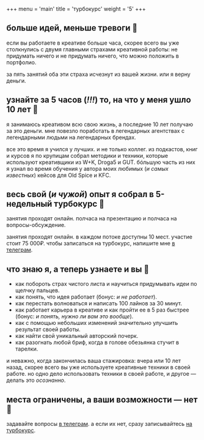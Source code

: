+++
menu = 'main'
title = 'турбокурс'
weight = '5' 
+++


## больше идей, меньше тревоги 🫣
если вы работаете в креативе больше часа, скорее всего вы уже столкнулись с двумя главными страхами креативной работы: не придумать ничего и не придумать ничего, что можно положить в портфолио.

за пять занятий оба эти страха исчезнут из вашей жизни. или я верну деньги.

## узнайте за 5 часов (_!!!_) то, на что у меня ушло 10 лет 🚀
я занимаюсь креативом всю свою жизнь, а последние 10 лет получаю за это деньги. мне повезло поработать в легендарных агентствах с легендарными людьми на легендарных брендах.

все это время я учился у лучших. и не только коллег. из подкастов, книг и курсов я по крупицам собрал методики и техники, которые используют креативщики из W+K, Droga5 и GUT. бóльшую часть из них я узнал во время обучения у автора моих любимых (_и самых известных_) кейсов для Old Spice и KFC.

## весь свой (_и чужой_) опыт я собрал в 5-недельный турбокурс 🍔
занятия проходят онлайн. полчаса на презентацию и полчаса на вопросы-обсуждение.

занятия проходят онлайн. в каждом потоке доступны 10 мест. участие стоит 75 000₽. чтобы записаться на турбокурс, напишите мне [в телеграм](https://martyuk.t.me/).

## что знаю я, а теперь узнаете и вы 🌚
- как побороть страх чистого листа и научиться придумывать идеи по щелчку пальцев.
- как понять, что идея работает (бонус: _и не работает_).
- как перестать волноваться и написать 100 лайнов за 30 минут.
- как работает карьера в креативе и как пройти ее в 5 раз быстрее (бонус: _и понять, нужно ли вам это вообще_).
- как с помощью небольших изменений значительно улучшить результат своей работы.
- как найти свой уникальный авторский почерк.
- как разогнать любой бриф, когда в голове обезьянка стучит в тарелки.

и неважно, когда закончилась ваша стажировка: вчера или 10 лет назад, скорее всего вы уже используете креативные техники в своей работе. но одно дело использовать техники в своей работе, и другое — делать это _осознанно_.

## места ограничены, а ваши возможности — нет 👀
задавайте вопросы [в телеграм](https://t.me/martyuk). а если их нет, сразу записывайтесь [на турбокурс](https://t.me/martyuk).